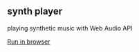 ## synth player

playing synthetic music with Web Audio API

[Run in browser](http://rawgit.com/bryc/webaudio/master/bsp/index.html)
